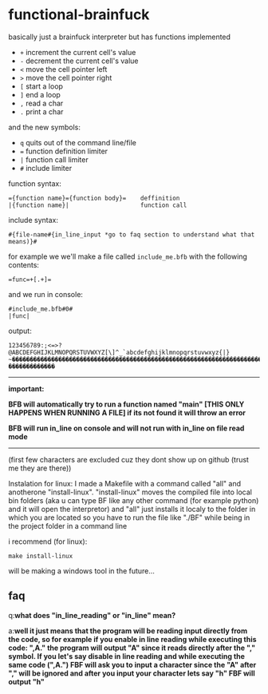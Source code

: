 # functional-brainfuck

basically just a brainfuck interpreter but has functions implemented

- `+` increment the current cell's value
- `-` decrement the current cell's value
- `<` move the cell pointer left
- `>` move the cell pointer right
- `[` start a loop
- `]` end a loop
- `,` read a char
- `.` print a char

and the new symbols:

- `q` quits out of the command line/file
- `=` function definition limiter
- `|` function call limiter
- `#` include limiter

function syntax:

    ={function name}={function body}=    deffinition
    |{function name}|                    function call

include syntax:
    
    #{file-name#{in_line_input *go to faq section to understand what that means)}#

for example we we'll make a file called `include_me.bfb` with the following contents:
    
    =func=+[.+]=

and we run in console:
    
    #include_me.bfb#0#
    |func|

output:

    123456789:;<=>?@ABCDEFGHIJKLMNOPQRSTUVWXYZ[\]^_`abcdefghijklmnopqrstuvwxyz{|}   ~�������������������������������������������������������������������������������������������������������������������   �������������

---
**important:**

**BFB will automatically try to run a function named "main" [THIS ONLY HAPPENS WHEN RUNNING A FILE] if its not found it will throw an error**

**BFB will run in_line on console and will not run with in_line on file read mode**

---

(first few characters are excluded cuz they dont show up on github (trust me they are there))

Instalation for linux:
I made a Makefile with a command called "all" and anotherone "install-linux".
"install-linux" moves the compiled file into local bin folders (aka u can type BF like any other command (for example python) and it will open the interpretor) and "all" just installs it localy to the folder in which you are located so you have to run the file like "./BF" while being in the project folder in a command line

i recommend (for linux):

    make install-linux

will be making a windows tool in the future...

## faq
q:**what does "in_line_reading" or "in_line" mean?**

a:**well it just means that the program will be reading input directly from the code, so for example if you enable in line reading while executing this code: ",A." the program will output "A" since it reads directly after the "," symbol. If you let's say disable in line reading and while executing the same code (",A.") FBF will ask you to input a character since the "A" after "," will be ignored and after you input your character lets say "h" FBF will output "h"**
